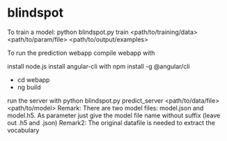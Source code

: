 # blindspot
To train a model: 
python blindspot.py train <path/to/training/data> <path/to/param/file> <path/to/output/examples>

To run the prediction webapp
compile webapp with

install node.js
install angular-cli with npm install -g @angular/cli

- cd webapp
- ng build

run the server with python blindspot.py predict_server <path/to/data/file> <path/to/model>
Remark: There are two model files: model.json and model.h5. As parameter just give the model file name without suffix (leave out .h5 and .json)
Remark2: The original datafile is needed to extract the vocabulary